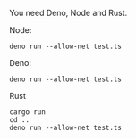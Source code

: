 You need Deno, Node and Rust.

Node: 
```node server.js
deno run --allow-net test.ts
```

Deno:
```deno run -A server.ts
deno run --allow-net test.ts
```

Rust 
```cd rustsrv
cargo run
cd ..
deno run --allow-net test.ts
```
